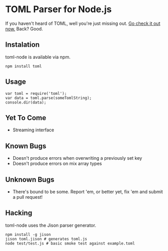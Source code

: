 TOML Parser for Node.js
=======================

If you haven't heard of TOML, well you're just missing out. [Go check it out now.](https://github.com/mojombo/toml) Back? Good.

Instalation
-----------

toml-node is available via npm.

    npm install toml

Usage
-----

    var toml = require('toml');
    var data = toml.parse(someTomlString);
    console.dir(data);

Yet To Come
-----------

 * Streaming interface

Known Bugs
----------

 * Doesn't produce errors when overwriting a previously set key
 * Doesn't produce errors on mix array types

Unknown Bugs
------------

 * There's bound to be some. Report 'em, or better yet, fix 'em and submit a pull request!

Hacking
-------

toml-node uses the Jison parser generator.

    npm install -g jison
    jison toml.jison # generates toml.js
    node test/test.js # basic smoke test against example.toml
